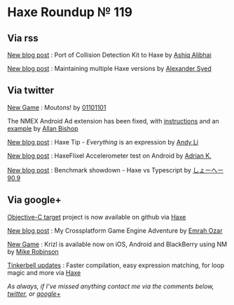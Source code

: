 [_template]: ../templates/roundup.html
# Haxe Roundup № 119

## Via rss

[New blog post][link 1] : Port of Collision Detection Kit to Haxe by [Ashiq Alibhai][link 2]

[New blog post][link 3] : Maintaining multiple Haxe versions by [Alexander Syed][link 4]

## Via twitter

[New Game][link 5] : Moutons! by [01101101][link 6]

The NMEX Android Ad extension has been fixed, with [instructions][link 7] and an [example][link 8] by [Allan Bishop][link 9]

[New blog post][link 10] : Haxe Tip - *Everything* is an expression by [Andy Li][link 11]

[New blog post][link 12] : HaxeFlixel Accelerometer test on Android by [Adrian K.][link 13]

[New blog post][link 14] : Benchmark showdown - Haxe vs Typescript by [しょーへー90.9][link 15]

## Via google+

[Objective-C target][link 16] project is now available on github via [Haxe][link 17]

[New blog post][link 18] : My Crossplatform Game Engine Adventure by [Emrah Ozar][link 19]

[New Game][link 20] : Krizl is available now on iOS, Android and BlackBerry using NM by [Mike Robinson][link 21]

[Tinkerbell updates][link 22] : Faster compilation, easy expression matching, for loop magic and more via [Haxe][link 23]

*As always, if I’ve missed anything contact me via the comments below, [twitter][link 24], or [google+][link 25]*

[link 1]: http://haxeable.com/2012/port-of-collision-detection-kit-to-haxe/ "New blog post"
[link 2]: http://www.haxeable.com/ "Ashiq Alibhai"
[link 3]: http://blog.pixelami.com/2012/10/maintaining-multiple-haxe-versions-version-2/ "New blog post"
[link 4]: http://blog.pixelami.com "Alexander Syed"
[link 5]: http://01101101.fr/moutons/ "New Game"
[link 6]: https://www.twitter.com/OIIOIIOI "01101101"
[link 7]: http://blog.allanbishop.com/nmex-extension-android-ad-fix/ "instructions"
[link 8]: https://github.com/PixelPounce/NMEXAndroidFix "example"
[link 9]: https://www.twitter.com/AllanBishop "Allan Bishop"
[link 10]: http://blog.onthewings.net/2012/10/14/haxe-tips-everything-is-an-expression/ "New blog post"
[link 11]: https://www.twitter.com/andy_li "Andy Li"
[link 12]: http://blog.vigeogam.es/post/33641664250/haxeflixel-accelerometer-test-on-android "New blog post"
[link 13]: https://www.twitter.com/goshki "Adrian K."
[link 14]: http://translate.google.com/translate?sl=auto&amp;tl=en&amp;js=n&amp;prev=_t&amp;hl=en&amp;ie=UTF-8&amp;layout=2&amp;eotf=1&amp;u=http://spheresofa.net/blog/%3Fp%3D757&amp;act=url "New blog post"
[link 15]: https://www.twitter.com/Shohei909 "しょーへー90.9"
[link 16]: https://github.com/ralcr/haxe-objective-c-target "Objective-C target"
[link 17]: https://plus.google.com/b/113704686911055424796/113704686911055424796 "Haxe"
[link 18]: http://emrahozer.wordpress.com/2012/10/16/my-cross-platform-engine-search-adventure "New blog post"
[link 19]: https://plus.google.com/112212960144435714449 "Emrah Ozar"
[link 20]: http://www.krizl.co.uk/ "New Game"
[link 21]: https://plus.google.com/b/113704686911055424796/109806603665373134809 "Mike Robinson"
[link 22]: https://groups.google.com/d/topic/haxelang/hxXtnuOCRbU?fromplusone=1 "Tinkerbell updates"
[link 23]: https://plus.google.com/b/113704686911055424796/113704686911055424796 "Haxe"
[link 24]: https://www.twitter.com/skial "twitter"
[link 25]: https://plus.google.com/108191133566932856821/posts "google+"

